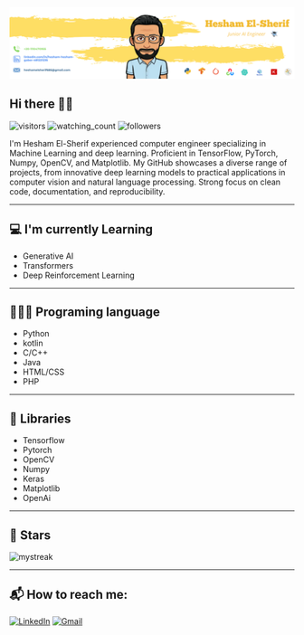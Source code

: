 <img src="3.png" alt="cover" />
<h2> Hi there 👋🏻 </h2>


![visitors](https://visitor-badge.laobi.icu/badge?page_id=HeshamEL-Shreif.HeshamEL-Shreif) <img src="https://komarev.com/ghpvc/?username=HeshamEL-Shreif&color=brightgreen" alt="watching_count" /> <img alt="followers" height=20 title="Follow me on Github" src="https://img.shields.io/github/followers/HeshamEL-Shreif?color=236ad3&style=for-the-badge&logo=github&label=Follow"/> 

<d>I'm Hesham El-Sherif experienced computer engineer specializing in Machine Learning and deep learning. Proficient in TensorFlow, PyTorch, Numpy, OpenCV, and Matplotlib. My GitHub showcases a diverse range of projects, from innovative deep learning models to practical applications in computer vision and natural language processing. Strong focus on clean code, documentation, and reproducibility. </d>



----------------
<h2>💻 I'm  currently Learning </h2>
<ul>
    <li>Generative AI
    <li>Transformers 
    <li> Deep Reinforcement Learning 
</ul>

----
<h2>🧑🏻‍💻 Programing language </h2>
<ul>
    <li>Python
    <li>kotlin
    <li>C/C++
    <li>Java
    <li>HTML/CSS
    <li>PHP
</ul>

____
<h2>🤖 Libraries</h2>
<ul>
    <li>Tensorflow
    <li>Pytorch
    <li>OpenCV
    <li>Numpy
    <li>Keras
    <li>Matplotlib
    <li>OpenAi
</ul>

-----
<h2>👀 Stars </h2>

<img src="https://github-readme-streak-stats.herokuapp.com/?user=HeshamEL-Shreif&theme=auto" alt="mystreak"/>


-------

<h2>📬 How to reach me:</h2>

<a href="https://www.linkedin.com/in/hesham-hesham-gaber-481221235/" > <img src="https://img.shields.io/badge/LinkedIn-%230077B5.svg?&style=flat-square&logo=linkedin&logoColor=white" alt="LinkedIn"></a> <a href="mailto:heshamelsherif685@gmail.com" ><img src="https://img.shields.io/badge/Gmail-FF2F2F.svg?&style=flat-square&logo=Gmail&logoColor=white" alt="Gmail"></a> 


